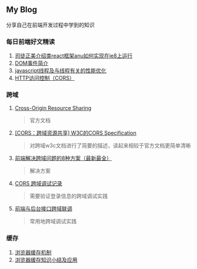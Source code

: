 ## **My Blog**
分享自己在前端开发过程中学到的知识

### 每日前端好文精读
1. [司徒正美介绍类react框架anu如何实现在ie8上运行](http://react-china.org/t/react-anu-ie/12788)
2. [DOM事件简介](http://blog.jobbole.com/52430/)
3. [javascript线程及与线程有关的性能优化](https://github.com/woai30231/javascriptThreadStudy)
4. [HTTP访问控制（CORS）](https://developer.mozilla.org/zh-CN/docs/Web/HTTP/Access_control_CORS#附带身份凭证的请求与通配符)

### 跨域

1. [Cross-Origin Resource Sharing](https://www.w3.org/TR/cors/#access-control-expose-headers-response-header)
    > 官方文档
2. [[CORS：跨域资源共享] W3C的CORS Specification](http://www.cnblogs.com/artech/p/cors-4-asp-net-web-api-02.html)
    > 对跨域w3c文档进行了简要的描述，读起来相较于官方文档更简单清晰
3. [前端解决跨域问题的8种方案（最新最全）](http://blog.csdn.net/joyhen/article/details/21631833)
    > 解决方案
4. [CORS 跨域调试记录](https://isudox.com/2016/11/12/cors-in-action/)
    > 需要验证登录信息的跨域调试实践
5. [前端与后台接口跨域联调](http://www.lred.me/2016/09/05/http-proxy/)
    > 常用地跨域调试实践
    
### 缓存

1. [浏览器缓存机制](https://www.cnblogs.com/skynet/archive/2012/11/28/2792503.html)
2. [浏览器缓存知识小结及应用](http://web.jobbole.com/84888/)
